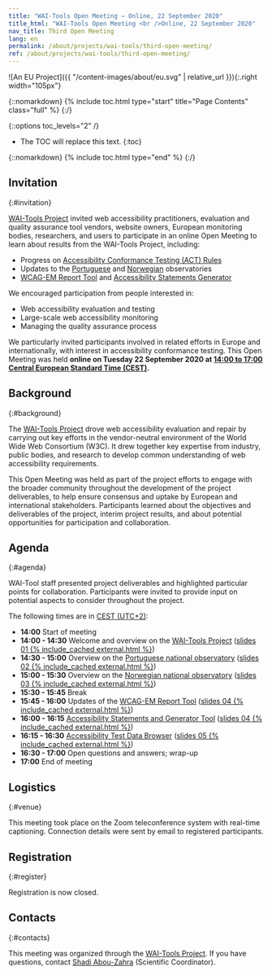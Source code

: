 ```yaml
---
title: "WAI-Tools Open Meeting — Online, 22 September 2020"
title_html: "WAI-Tools Open Meeting <br />Online, 22 September 2020"
nav_title: Third Open Meeting
lang: en
permalink: /about/projects/wai-tools/third-open-meeting/
ref: /about/projects/wai-tools/third-open-meeting/
---
```


![An EU Project]({{ "/content-images/about/eu.svg" | relative_url }}){:.right width="105px"}

{::nomarkdown}
{% include toc.html type="start" title="Page Contents" class="full" %}
{:/}

{::options toc_levels="2" /}

-   The TOC will replace this text.
{:toc}

{::nomarkdown}
{% include toc.html type="end" %}
{:/}

## Invitation
{:#invitation}

[WAI-Tools Project](/about/projects/wai-tools/) invited web accessibility practitioners, evaluation and quality assurance tool vendors, website owners, European monitoring bodies, researchers, and users to participate in an online Open Meeting to learn about results from the WAI-Tools Project, including:

-   Progress on [Accessibility Conformance Testing (ACT) Rules](https://act-rules.github.io/rules/)
-   Updates to the [Portuguese](https://observatorio.acessibilidade.gov.pt/) and [Norwegian](https://www.uutilsynet.no/english/information-english/252) observatories
-   [WCAG-EM Report Tool](https://www.w3.org/WAI/eval/report-tool/) and [Accessibility Statements Generator](https://www.w3.org/WAI/planning/statements/)

We encouraged participation from people interested in:

-   Web accessibility evaluation and testing
-   Large-scale web accessibility monitoring
-   Managing the quality assurance process

We particularly invited participants involved in related efforts in Europe and internationally, with interest in accessibility conformance testing. This Open Meeting was held **online on Tuesday 22 September 2020 at [14:00 to 17:00 Central European Standard Time (CEST)](https://www.timeanddate.com/worldclock/fixedtime.html?msg=WAI-Tools+Open+Meeting&iso=20200922T12&p1=%3A&ah=3).**

## Background
{:#background}

The [WAI-Tools Project](/about/projects/wai-tools/) drove web accessibility evaluation and repair by carrying out key efforts in the vendor-neutral environment of the World Wide Web Consortium (W3C). It drew together key expertise from industry, public bodies, and research to develop common understanding of web accessibility requirements.

This Open Meeting was held as part of the project efforts to engage with the broader community throughout the development of the project deliverables, to help ensure consensus and uptake by European and international stakeholders. Participants learned about the objectives and deliverables of the project, interim project results, and about potential opportunities for participation and collaboration.

## Agenda
{:#agenda}

WAI-Tool staff presented project deliverables and highlighted particular points for collaboration. Participants were invited to provide input on potential aspects to consider throughout the project.

The following times are in [CEST (UTC+2)](https://www.timeanddate.com/worldclock/fixedtime.html?msg=WAI-Tools+Open+Meeting&iso=20200922T12&p1=%3A&ah=3):

-   **14:00** Start of meeting
-   **14:00 - 14:30** Welcome and overview on the [WAI-Tools Project](https://www.w3.org/WAI/about/projects/wai-tools/) ([slides 01 {% include_cached external.html %}](https://www.w3.org/WAI/Tools/slides/meeting3/01%20WAI-Tools%20Project%20Overview.pptx))
-   **14:30 - 15:00** Overview on the [Portuguese national observatory](https://observatorio.acessibilidade.gov.pt/) ([slides 02 {% include_cached external.html %}](https://www.w3.org/WAI/Tools/slides/meeting3/02%20WAI-Tools%20Portuguese%20Observatory.pptx))
-   **15:00 - 15:30** Overview on the [Norwegian national observatory](https://www.uutilsynet.no/english/information-english/252) ([slides 03 {% include_cached external.html %}](https://www.w3.org/WAI/Tools/slides/meeting3/03%20WAI-Tools%20Norwegian%20Observatory.pptx))
-   **15:30 - 15:45** Break
-   **15:45 - 16:00** Updates of the [WCAG-EM Report Tool](https://www.w3.org/WAI/eval/report-tool/) ([slides 04 {% include_cached external.html %}](https://www.w3.org/WAI/Tools/slides/meeting3/04%20WAI-Tools%20Support%20Tools.pptx))
-   **16:00 - 16:15** [Accessibility Statements and Generator Tool](https://www.w3.org/WAI/planning/statements/) ([slides 04 {% include_cached external.html %}](https://www.w3.org/WAI/Tools/slides/meeting3/04%20WAI-Tools%20Support%20Tools.pptx))
-   **16:15 - 16:30** [Accessibility Test Data Browser](http://qualweb.di.fc.ul.pt/placm/) ([slides 05 {% include_cached external.html %}](https://www.w3.org/WAI/Tools/slides/meeting3/05%20WAI-Tools%20Data%20Browser.pptx))
-   **16:30 - 17:00** Open questions and answers; wrap-up
-   **17:00** End of meeting

## Logistics
{:#venue}

This meeting took place on the Zoom teleconference system with real-time captioning. Connection details were sent by email to registered participants<!--// ; please see information on registration directly below //-->.

## Registration
{:#register}

<!--// Participation is free, and **[registration is required by 21 September 2020](https://www.w3.org/2002/09/wbs/1/WAI-Tools_meeting3/)**. //-->Registration is now closed.

## Contacts
{:#contacts}

This meeting was organized through the [WAI-Tools Project](/about/projects/wai-tools/). If you have questions, contact [Shadi Abou-Zahra](http://www.w3.org/People/shadi/) (Scientific Coordinator).
